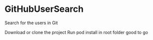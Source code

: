 # GitHubUserSearch
Search for the users in Git 

Download or clone the project
Run pod install in root folder 
good to go

